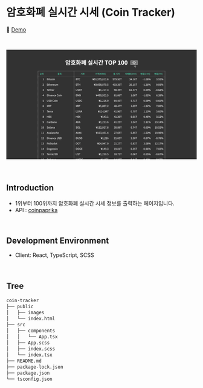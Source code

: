 # 암호화폐 실시간 시세 (Coin Tracker)

📎 [Demo](https://fromnowwon.github.io/coin/)

<br/>

![](./public/images/coin-tracker-app.gif)

<br/>

## Introduction
- 1위부터 100위까지 암호화폐 실시간 시세 정보를 출력하는 페이지입니다.
- API : [coinpaprika](https://api.coinpaprika.com/)

<br/>

## Development Environment
- Client: React, TypeScript, SCSS

<br />

## Tree
```
coin-tracker
├── public
│   ├── images
│   └── index.html
├── src
│   ├── components
│   │   └── App.tsx
│   ├── App.scss
│   ├── index.scss
│   └── index.tsx
├── README.md
├── package-lock.json
├── package.json
└── tsconfig.json
```